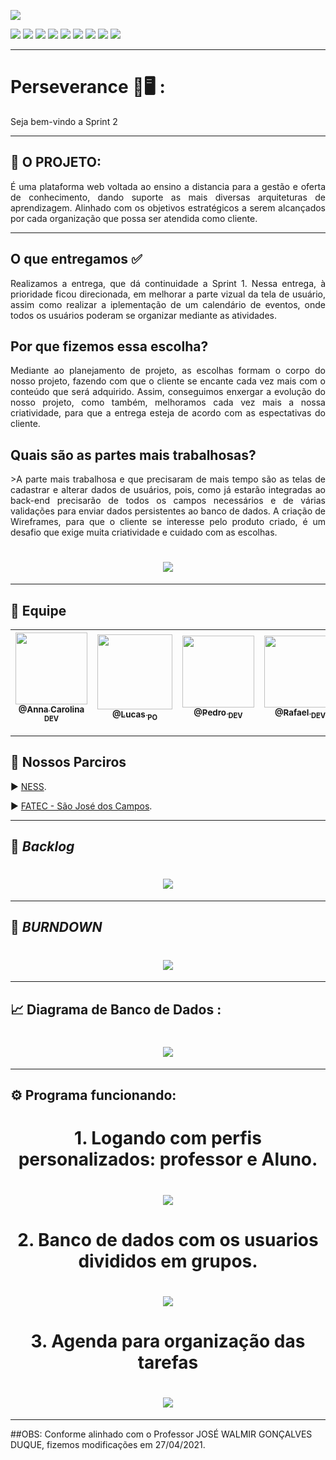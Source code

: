<p><img src="https://img.shields.io/badge/Sprint%202-Concluído-green?style=for-the-badge&logo=appveyor"></p>
<p>
<img src="https://img.shields.io/badge/Tecnologia-PyCharm-9cf">
<img src="https://img.shields.io/badge/Tecnologia-Django-9cf">
<img src="https://img.shields.io/badge/Tecnologias-Python-9cf">
<img src="https://img.shields.io/badge/Tecnologia-SQLite-9cf">
<img src="https://img.shields.io/badge/Tecnologia-HTML-9cf">
<img src="https://img.shields.io/badge/Tecnologia-Bootastrap-9cf">
<img src="https://img.shields.io/badge/Tecnologia-JavaScript-9cf">
<img src="https://img.shields.io/badge/Tecnologia-CSS-9cf">
<img src="https://img.shields.io/badge/Tecnologia-jQuery-9cf">
</p>

--------------------------------------------------------------------------------------------------------------------
<p><h1>Perseverance 📖🖥️ :</h1></p>
<p>Seja bem-vindo a Sprint 2 </p>

--------------------------------------------------------------------------------------------------------------------
## :microscope: O PROJETO: 

<p align="justify"> É uma plataforma web voltada ao ensino a distancia para a gestão e oferta de conhecimento, dando suporte as mais diversas arquiteturas de aprendizagem. Alinhado com os objetivos estratégicos a serem alcançados por cada organização que possa ser atendida como cliente.</p>


--------------------------------------------------------------------------------------------------------------------
## O que entregamos ✅
<p align="justify">Realizamos a entrega, que dá continuidade a Sprint 1. Nessa entrega, à prioridade ficou direcionada, em melhorar a parte vizual da tela de usuário, assim como
realizar a iplementação de um calendário de eventos, onde todos os usuários poderam se organizar mediante as atividades.</p>

## Por que fizemos essa escolha? 
<p align="justify">Mediante ao planejamento de projeto, as escolhas formam o corpo do nosso projeto, fazendo com que o cliente se encante cada vez mais 
com o conteúdo que será adquirido. Assim, conseguimos enxergar a evolução do nosso projeto, como também, melhoramos cada vez mais a nossa criatividade, para
que a entrega esteja de acordo com as espectativas do cliente.</p>

## Quais são as partes mais trabalhosas? 
<p align="justify">>A parte mais trabalhosa e que precisaram de mais tempo são as telas de cadastrar e alterar dados de usuários, pois, como já estarão integradas ao back-end precisarão de todos os campos necessários e de várias validações para enviar dados persistentes ao banco de dados. 
A criação de Wireframes, para que o cliente se interesse pelo produto criado, é um desafio que exige muita criatividade e cuidado com as escolhas.</p>

## <h1 align="center"> ![](https://github.com/developersapi/LMSApp/blob/main/card/sprint%20card%202%20new.png) </h1> 
--------------------------------------------------------------------------------------------------------------------


## 	:handshake: Equipe

[<img src="https://github.com/developersapi/LMSApp/blob/main/anna.jpeg" width=115 > <br> <sub> @Anna Carolina <sub> DEV </sub>](https://github.com/AnnaCMendes)| [<img src="https://github.com/developersapi/LMSApp/blob/main/lucas.jpg" width=120 > <br> <sub> @Lucas <sub> PO </sub>](https://github.com/lucassilva676) | [<img src="https://github.com/developersapi/LMSApp/blob/main/pedrofs.jpg" width=115 > <br> <sub> @Pedro <sub> DEV </sub>](https://github.com/PedroSilva201) | [<img src="https://github.com/developersapi/LMSApp/blob/main/rafael.jpg" width=115 > <br> <sub> @Rafael <sub> DEV </sub>](https://github.com/rafaeldossper)| [<img src="https://github.com/developersapi/LMSApp/blob/main/ricardofoto.jpg" width=115 > <br> <sub> @Ricardo <sub> SM </sub>](https://github.com/RicardoSousaPaiva) 
 | :---: |:---:|:---:|:---:|:---:|

-------------------------------------------------------------------------------------------------------------------
## 	🏬 Nossos Parciros

<p align="justify">
                     ▶️  <a href="https://www.ness.com.br/index.php">NESS</a>.
              </p>
              <p align="justify">
                     ▶️  <a href="http://fatecsjc-prd.azurewebsites.net/">FATEC - São José dos Campos</a>.
              </p>

--------------------------------------------------------------------------------------------------------------------

## :bookmark: **_Backlog_**

## <h1 align="center"> ![](https://github.com/developersapi/LMSApp/blob/sprint2/sprint%202.PNG) </h1>

--------------------------------------------------------------------------------------------------------------------
## :bookmark: **_BURNDOWN_**

## <h1 align="center"> <img src="https://github.com/developersapi/LMSApp/blob/sprint2/GraficoBurndown.png"> 

--------------------------------------------------------------------------------------------------------------------

## :chart_with_upwards_trend: Diagrama de Banco de Dados :

### <h1 align="center"> ![](https://github.com/developersapi/LMSApp/blob/sprint2/DiagramaBD.png) </h1>

--------------------------------------------------------------------------------------------------------------------



## :gear: Programa funcionando:
### <h1 align="center"> 1. Logando com perfis personalizados: professor e Aluno.  </h1> 
### <h1 align="center"> ![](https://github.com/developersapi/LMSApp/blob/main/GIFs/loginpersonalizado_SP2.gif) </h1> 
### <h1 align="center"> 2. Banco de dados com os usuarios divididos em grupos. </h1> 
### <h1 align="center"> ![](https://github.com/developersapi/LMSApp/blob/main/GIFs/BDcomgrupos_SP2.gif) </h1> 
### <h1 align="center"> 3. Agenda para organização das tarefas</h1> 
### <h1 align="center"> ![](https://github.com/developersapi/LMSApp/blob/main/GIFs/Agenda_SP2.gif) </h1> 

--------------------------------------------------------------------------------------------------------------------

##OBS: Conforme alinhado com o Professor JOSÉ WALMIR GONÇALVES DUQUE, fizemos modificações em 27/04/2021.
